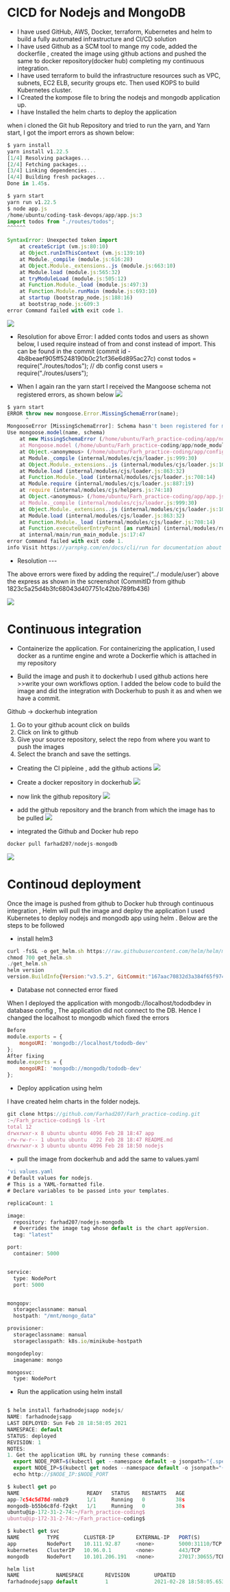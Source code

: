 <h1 id="my-custom-anchor-name">
  CICD for Nodejs and MongoDB
</h1>

-	I have used GitHub, AWS, Docker, terraform, Kubernetes and helm to build a fully automated infrastructure and CI/CD solution
-	I have used Github as a SCM tool to mange my code, added the dockerfile , created the image using github actions and pushed the same to docker repository(docker hub) completing my continuous integration.
-	I have used terraform to build the infrastructure resources such as VPC, subnets, EC2 ELB, security groups etc. Then used KOPS to build Kubernetes cluster. 
-	I Created the kompose file to bring the nodejs and mongodb application up. 
-	I have Installed the helm charts to deploy the application 

when i cloned the Git hub Repository and tried to run the yarn, and Yarn start, I got the import errors as shown below:

```javascript
$ yarn install
yarn install v1.22.5
[1/4] Resolving packages...
[2/4] Fetching packages...
[3/4] Linking dependencies...
[4/4] Building fresh packages...
Done in 1.45s.

$ yarn start
yarn run v1.22.5
$ node app.js
/home/ubuntu/coding-task-devops/app/app.js:3
import todos from "./routes/todos";
^^^^^^

SyntaxError: Unexpected token import
    at createScript (vm.js:80:10)
    at Object.runInThisContext (vm.js:139:10)
    at Module._compile (module.js:616:28)
    at Object.Module._extensions..js (module.js:663:10)
    at Module.load (module.js:565:32)
    at tryModuleLoad (module.js:505:12)
    at Function.Module._load (module.js:497:3)
    at Function.Module.runMain (module.js:693:10)
    at startup (bootstrap_node.js:188:16)
    at bootstrap_node.js:609:3
error Command failed with exit code 1.

```



![](/images/terraform/013_yarn_error.PNG)

* Resolution for above Error: I added conts todos and users as shown below, I used require instead of from and const instead of import. This can be found in the commit (commit id - 4b8beaef905ff5248190b0c21cf36e6d895ac27c)
const todos = require("./routes/todos");
// db config	const users = require("./routes/users");


*	When I again ran the yarn start  I received the Mangoose schema not registered errors, as shown below 
![](/images/terraform/014_mangoose.PNG)

```javascript
$ yarn start
ERROR throw new mongoose.Error.MissingSchemaError(name);
      ^
MongooseError [MissingSchemaError]: Schema hasn't been registered for model "users".
Use mongoose.model(name, schema)
    at new MissingSchemaError (/home/ubuntu/Farh_practice-coding/app/node_modules/mongoose/lib/error/missingSchema.js:22:11)
    at Mongoose.model (/home/ubuntu/Farh_practice-coding/app/node_modules/mongoose/lib/index.js:497:13)
    at Object.<anonymous> (/home/ubuntu/Farh_practice-coding/app/config/passport.js:6:23)
    at Module._compile (internal/modules/cjs/loader.js:999:30)
    at Object.Module._extensions..js (internal/modules/cjs/loader.js:1027:10)
    at Module.load (internal/modules/cjs/loader.js:863:32)
    at Function.Module._load (internal/modules/cjs/loader.js:708:14)
    at Module.require (internal/modules/cjs/loader.js:887:19)
    at require (internal/modules/cjs/helpers.js:74:18)
    at Object.<anonymous> (/home/ubuntu/Farh_practice-coding/app/app.js:5:16)
    at Module._compile (internal/modules/cjs/loader.js:999:30)
    at Object.Module._extensions..js (internal/modules/cjs/loader.js:1027:10)
    at Module.load (internal/modules/cjs/loader.js:863:32)
    at Function.Module._load (internal/modules/cjs/loader.js:708:14)
    at Function.executeUserEntryPoint [as runMain] (internal/modules/run_main.js:60:12)
    at internal/main/run_main_module.js:17:47
error Command failed with exit code 1.
info Visit https://yarnpkg.com/en/docs/cli/run for documentation about this command.info Visit https://yarnpkg.com/en/docs/cli/run for documentation about this command.

```
* Resolution ---
 
The above errors were fixed by adding the require(“../ module/user’) above the express as shown in the screenshot (CommitID from github 1823c5a25d4b3fc68043d407751c42bb789fb436) 



![](/images/terraform/015_mangoose_fixed.PNG)


<h1 id="my-custom-anchor-name">
  Continuous integration
</h1>

* Containerize the application.
For containerizing the application, I used docker as a runtime engine and wrote a Dockerfie which is attached in my repository

* Build the image and push it to dockerhub 
I used github actions here >>write your own workflows option. I added the below code to build the image and did the integration with Dockerhub to push it as and when we have a commit.

Github -> dockerhub integration

1.	Go to your github acount click on builds
2.	Click on link to github 
3.	Give your source repository, select the repo from where you want to push the images 
4.	Select the branch and save the settings. 

* Creating the CI pipleine , add the github actions
![](/images/terraform/016_github_actions.PNG)

* Create a docker repository in dockerhub
![](/images/terraform/017_docker_hub.PNG)

* now link the github repository 
![](/images/terraform/018_add_github_from_dockerHub.PNG)

* add the github repository and the branch from which the image has to be pulled
![](/images/terraform/019_add_the_branch.PNG)

* integrated the Github and Docker hub repo
```javascript
docker pull farhad207/nodejs-mongodb
```
![](/images/terraform/020_added_docker_pull.PNG)


<h1 id="my-custom-anchor-name">
  Continoud deployment 
</h1>

Once the image is pushed from github to Docker hub through continuous integration , Helm will pull the image and deploy the application 
I used Kubernetes to deploy nodejs and mongodb app using helm .
Below are the steps to be followed

* install helm3 
```javascript
curl -fsSL -o get_helm.sh https://raw.githubusercontent.com/helm/helm/master/scripts/get-helm-3
chmod 700 get_helm.sh
./get_helm.sh
helm version
version.BuildInfo{Version:"v3.5.2", GitCommit:"167aac70832d3a384f65f9745335e9fb40169dc2", GitTreeState:"dirty", GoVersion:"go1.15.7
```

* Database not connected error fixed 

When I deployed the application with mongodb://localhost/tododbdev in database config , The application did not connect to the DB. Hence I changed the localhost to mongodb which fixed the errors

```javascript
Before 
module.exports = {
    mongoURI: 'mongodb://localhost/tododb-dev'
};
After fixing
module.exports = {
    mongoURI: 'mongodb://mongodb/tododb-dev'
};
```

* Deploy application using helm

I have created helm charts in the folder nodejs. 

```javascript
git clone https://github.com/Farhad207/Farh_practice-coding.git
:~/Farh_practice-coding$ ls -lrt
total 12
drwxrwxr-x 8 ubuntu ubuntu 4096 Feb 28 18:47 app
-rw-rw-r-- 1 ubuntu ubuntu   22 Feb 28 18:47 README.md
drwxrwxr-x 3 ubuntu ubuntu 4096 Feb 28 18:50 nodejs
```
* pull the image from dockerhub and add the same to values.yaml 

```javascript
'vi values.yaml
# Default values for nodejs.
# This is a YAML-formatted file.
# Declare variables to be passed into your templates.

replicaCount: 1

image:
  repository: farhad207/nodejs-mongodb
  # Overrides the image tag whose default is the chart appVersion.
  tag: "latest"

port:
  container: 5000


service:
  type: NodePort
  port: 5000


mongopv:
  storageclassname: manual
  hostpath: "/mnt/mongo_data"

provisioner:
  storageclassname: manual
  storageclasspath: k8s.io/minikube-hostpath

mongodeploy:
  imagename: mongo

mongosvc:
  type: NodePort


```

* Run the application using helm install

```javascript

$ helm install farhadnodejsapp nodejs/
NAME: farhadnodejsapp
LAST DEPLOYED: Sun Feb 28 18:58:05 2021
NAMESPACE: default
STATUS: deployed
REVISION: 1
NOTES:
1. Get the application URL by running these commands:
  export NODE_PORT=$(kubectl get --namespace default -o jsonpath="{.spec.ports[0].nodePort}" services farhadnodejsapp)
  export NODE_IP=$(kubectl get nodes --namespace default -o jsonpath="{.items[0].status.addresses[0].address}")
  echo http://$NODE_IP:$NODE_PORT

$ kubectl get po
NAME                      READY   STATUS    RESTARTS   AGE
app-7c54c5d78d-nmbz9      1/1     Running   0          38s
mongodb-b55b6c8fd-f2qkt   1/1     Running   0          38s
ubuntu@ip-172-31-2-74:~/Farh_practice-coding$
ubuntu@ip-172-31-2-74:~/Farh_practice-coding$

$ kubectl get svc
NAME         TYPE        CLUSTER-IP       EXTERNAL-IP   PORT(S)           AGE
app          NodePort    10.111.92.87     <none>        5000:31110/TCP    48s
kubernetes   ClusterIP   10.96.0.1        <none>        443/TCP           3h51m
mongodb      NodePort    10.101.206.191   <none>        27017:30655/TCP   48s

helm list
NAME            NAMESPACE       REVISION        UPDATED                                 STATUS          CHART           APP VERSION
farhadnodejsapp default         1               2021-02-28 18:58:05.653730659 +0000 UTC deployed        nodejs-0.1.0    1.16.0

```


